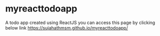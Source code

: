 # myreacttodoapp
A todo app created using ReactJS
you can access this page by clicking below link
https://sujahathmsm.github.io/myreacttodoapp/

